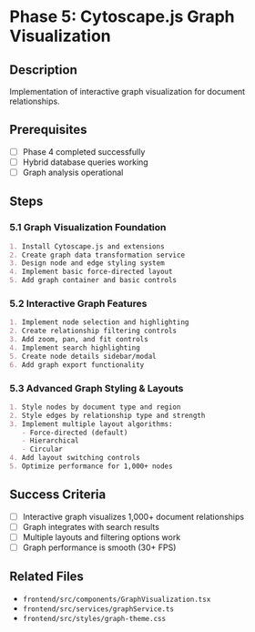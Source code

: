 # Phase 5: Cytoscape.js Graph Visualization

## Description
Implementation of interactive graph visualization for document relationships.

## Prerequisites
- [ ] Phase 4 completed successfully
- [ ] Hybrid database queries working
- [ ] Graph analysis operational

## Steps

### 5.1 Graph Visualization Foundation
```markdown
1. Install Cytoscape.js and extensions
2. Create graph data transformation service
3. Design node and edge styling system
4. Implement basic force-directed layout
5. Add graph container and basic controls
```

### 5.2 Interactive Graph Features
```markdown
1. Implement node selection and highlighting
2. Create relationship filtering controls
3. Add zoom, pan, and fit controls
4. Implement search highlighting
5. Create node details sidebar/modal
6. Add graph export functionality
```

### 5.3 Advanced Graph Styling & Layouts
```markdown
1. Style nodes by document type and region
2. Style edges by relationship type and strength
3. Implement multiple layout algorithms:
   - Force-directed (default)
   - Hierarchical
   - Circular
4. Add layout switching controls
5. Optimize performance for 1,000+ nodes
```

## Success Criteria
- [ ] Interactive graph visualizes 1,000+ document relationships
- [ ] Graph integrates with search results
- [ ] Multiple layouts and filtering options work
- [ ] Graph performance is smooth (30+ FPS)

## Related Files
- `frontend/src/components/GraphVisualization.tsx`
- `frontend/src/services/graphService.ts`
- `frontend/src/styles/graph-theme.css`
